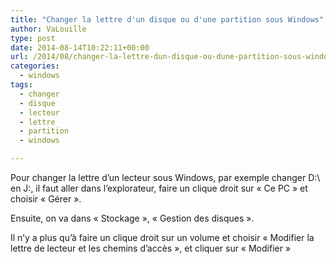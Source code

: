```yaml
---
title: "Changer la lettre d'un disque ou d'une partition sous Windows"
author: VaLouille
type: post
date: 2014-08-14T10:22:11+00:00
url: /2014/08/changer-la-lettre-dun-disque-ou-dune-partition-sous-windows/
categories:
  - windows
tags:
  - changer
  - disque
  - lecteur
  - lettre
  - partition
  - windows

---
```

Pour changer la lettre d&rsquo;un lecteur sous Windows, par exemple changer D:\ en J:\, il faut aller dans l&rsquo;explorateur, faire un clique droit sur « Ce PC » et choisir « Gérer ».

Ensuite, on va dans « Stockage », « Gestion des disques ».

Il n&rsquo;y a plus qu&rsquo;à faire un clique droit sur un volume et choisir « Modifier la lettre de lecteur et les chemins d&rsquo;accès », et cliquer sur « Modifier »
